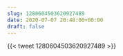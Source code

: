 ```yaml
---
slug: 1280604503620927489
date: 2020-07-07 20:48:00+00:00
draft: false
---
```


{{< tweet 1280604503620927489 >}}
